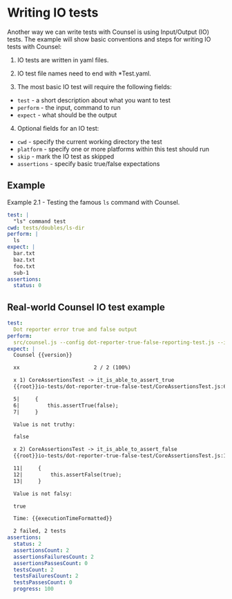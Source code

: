 # Writing IO tests

Another way we can write tests with Counsel is using Input/Output (IO) tests. The example will show basic conventions and steps for writing IO tests with Counsel:

1. IO tests are written in yaml files.

2. IO test file names need to end with \*Test.yaml.

3. The most basic IO test will require the following fields:
  - `test` - a short description about what you want to test
  - `perform` - the input, command to run
  - `expect` - what should be the output

4. Optional fields for an IO test:
  - `cwd` - specify the current working directory the test
  - `platform` - specify one or more platforms within this test should run
  - `skip` - mark the IO test as skipped
  - `assertions` - specify basic true/false expectations

## Example

Example 2.1 - Testing the famous `ls` command with Counsel.

```yaml
test: |
  "ls" command test
cwd: tests/doubles/ls-dir
perform: |
  ls
expect: |
  bar.txt
  baz.txt
  foo.txt
  sub-1
assertions:
  status: 0
```

## Real-world Counsel IO test example

```yaml
test:
  Dot reporter error true and false output
perform:
  src/counsel.js --config dot-reporter-true-false-reporting-test.js --is-io-test
expect: |
  Counsel {{version}}

  xx                        2 / 2 (100%)

  x 1) CoreAssertionsTest -> it_is_able_to_assert_true
  {{root}}io-tests/dot-reporter-true-false-test/CoreAssertionsTest.js:6

  5|     {
  6|         this.assertTrue(false);
  7|     }

  Value is not truthy:

  false

  x 2) CoreAssertionsTest -> it_is_able_to_assert_false
  {{root}}io-tests/dot-reporter-true-false-test/CoreAssertionsTest.js:12

  11|     {
  12|         this.assertFalse(true);
  13|     }

  Value is not falsy:

  true

  Time: {{executionTimeFormatted}}

  2 failed, 2 tests
assertions:
  status: 2
  assertionsCount: 2
  assertionsFailuresCount: 2
  assertionsPassesCount: 0
  testsCount: 2
  testsFailuresCount: 2
  testsPassesCount: 0
  progress: 100
```